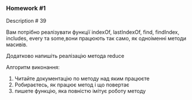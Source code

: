 ### Homework #1

Description # 39

Вам потрібно реалізувати функції indexOf, lastIndexOf, find, 
findIndex, includes, every та some,вони працюють так само, як 
одноіменні методи масивів.

Додатково напишіть реалізацію метода reduce

Алгоритм виконання:
1. Читайте документацію по методу над яким працюєте
2. Робираєтесь, як працює метод і що повертає
3. пишете функцію, яка повністю імітує роботу методу